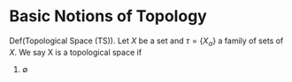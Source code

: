 # Basic Notions of Topology
Def(Topological Space (TS)). Let $X$ be a set and $\tau=\{X_\alpha\}$ a family of sets of $X$.
We say X is a topological space if 
1. $\emptyset$
